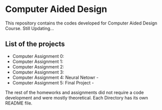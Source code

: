 # Computer Aided Design

This repository contains the codes developed for Computer Aided Design Course. Still Updating...

## List of the projects
- Computer Assignment 0:  
- Computer Assignment 1:
- Computer Assignment 2:
- Computer Assignment 3:
- Computer Assignment 4: Neural Netowr -
- Computer Assignment 5: Final Project -

The rest of the homeworks and assignments did not require a code development and were mostly theoretical.
Each Directory has its own README file.
